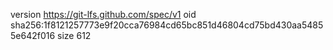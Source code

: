version https://git-lfs.github.com/spec/v1
oid sha256:1f8121257773e9f20cca76984cd65bc851d46804cd75bd430aa54855e642f016
size 612
